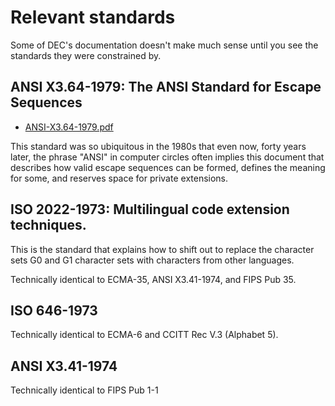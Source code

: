 # Relevant standards

Some of DEC's documentation doesn't make much sense until you see the
standards they were constrained by. 

## ANSI X3.64-1979: The ANSI Standard for Escape Sequences

* [ANSI-X3.64-1979.pdf](ANSI-X3.64-1979.pdf)

This standard was so ubiquitous in the 1980s that even now, forty
years later, the phrase "ANSI" in computer circles often implies this
document that describes how valid escape sequences can be formed,
defines the meaning for some, and reserves space for private extensions.


## ISO 2022-1973: Multilingual code extension techniques.

This is the standard that explains how to shift out to replace the
character sets G0 and G1 character sets with characters from other
languages. 

Technically identical to ECMA-35, ANSI X3.41-1974, and FIPS Pub 35.

## ISO 646-1973

Technically identical to ECMA-6 and CCITT Rec V.3 (Alphabet 5).

## ANSI X3.41-1974

Technically identical to FIPS Pub 1-1
